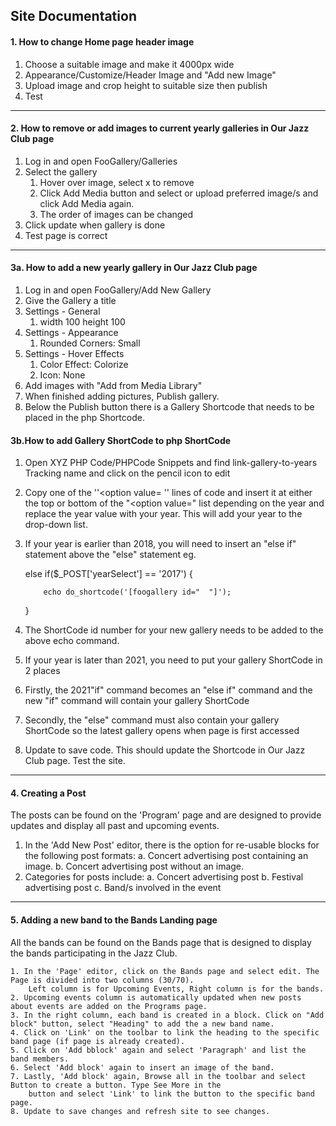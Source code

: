 ## Site Documentation

#### 1. How to change Home page header image

1. Choose a suitable image and make it 4000px wide
2. Appearance/Customize/Header Image and "Add new Image"
3. Upload image and crop height to suitable size then publish
4. Test

---

#### 2. How to remove or add images to current yearly galleries in Our Jazz Club page

1. Log in and open FooGallery/Galleries
2. Select the gallery
   1. Hover over image, select x to remove
   2. Click Add Media button and select or upload preferred image/s and click Add Media again.
   3. The order of images can be changed
3. Click update when gallery is done
4. Test page is correct

---

#### 3a. How to add a new yearly gallery in Our Jazz Club page

1. Log in and open FooGallery/Add New Gallery
2. Give the Gallery a title
3. Settings - General
   1. width 100 height 100
4. Settings - Appearance
   1. Rounded Corners: Small
5. Settings - Hover Effects
   1. Color Effect: Colorize
   2. Icon: None
6. Add images with "Add from Media Library"
7. When finished adding pictures, Publish gallery.
8. Below the Publish button there is a Gallery Shortcode that needs to be placed in the php Shortcode.

#### 3b.How to add Gallery ShortCode to php ShortCode

1. Open XYZ PHP Code/PHPCode Snippets and find link-gallery-to-years Tracking name and click on the pencil icon to edit

2. Copy one of the ''<option value= '' lines of code and insert it at either the top or bottom of the "<option value=" list depending on the year and replace the year value with your year. This will add your year to the drop-down list.

3. If your year is earlier than 2018, you will need to insert an "else if" statement above the "else" statement eg.

   else if($_POST['yearSelect'] == '2017') {

   ```
       echo do_shortcode('[foogallery id="  "]');
   ```

   }

4. The ShortCode id number for your new gallery needs to be added to the above echo command.
5. If your year is later than 2021, you need to put your gallery ShortCode in 2 places
6. Firstly, the 2021"if" command becomes an "else if" command and the new "if" command will contain your gallery ShortCode
7. Secondly, the "else" command must also contain your gallery ShortCode so the latest gallery opens when page is first accessed
8. Update to save code. This should update the Shortcode in Our Jazz Club page. Test the site.

---


#### 4. Creating a Post

The posts can be found on the 'Program' page and are designed to provide updates and display all past and upcoming events. 

1. In the 'Add New Post' editor, there is the option for re-usable blocks for the following post formats:
	a. Concert advertising post containing an image.
	b. Concert advertising post without an image.
2. Categories for posts include:
	a. Concert advertising post
	b. Festival advertising post
	c. Band/s involved in the event
			     
---			     
			     
#### 5. Adding a new band to the Bands Landing page

All the bands can be found on the Bands page that is designed to display the bands participating in the Jazz Club.
	
	1. In the 'Page' editor, click on the Bands page and select edit. The Page is divided into two columns (30/70).
		Left column is for Upcoming Events, Right column is for the bands.
	2. Upcoming events column is automatically updated when new posts about events are added on the Programs page.
	3. In the right column, each band is created in a block. Click on "Add block" button, select "Heading" to add the a new band name.
	4. Click on 'Link' on the toolbar to link the heading to the specific band page (if page is already created).
	5. Click on 'Add bblock' again and select 'Paragraph' and list the band members.
	6. Select 'Add block' again to insert an image of the band.		     
	7. Lastly, 'Add block' again, Browse all in the toolbar and select Button to create a button. Type See More in the 
		button and select 'Link' to link the button to the specific band page.	
	8. Update to save changes and refresh site to see changes.		     
	

